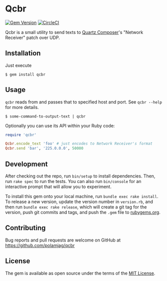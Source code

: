 # Qcbr

[![Gem Version](https://badge.fury.io/rb/qcbr.svg)](https://badge.fury.io/rb/qcbr)
[![CircleCI](https://circleci.com/gh/polamjag/qcbr.svg?style=svg)](https://circleci.com/gh/polamjag/qcbr)

Qcbr is a small utility to send texts to [Quartz Composer](https://developer.apple.com/library/mac/documentation/GraphicsImaging/Conceptual/QuartzComposerUserGuide/qc_intro/qc_intro.html)'s "Network Receiver" patch over UDP.

## Installation

Just execute

    $ gem install qcbr

## Usage

`qcbr` reads from and passes that to specified host and port. See `qcbr --help` for more details.

```
$ some-command-to-output-text | qcbr
```

Optionally you can use its API within your Ruby code:

```ruby
require 'qcbr'

Qcbr.encode_text 'foo' # just encodes to Network Receiver's format
Qcbr.send 'bar', '225.0.0.0', 50000
```

## Development

After checking out the repo, run `bin/setup` to install dependencies. Then, run `rake spec` to run the tests. You can also run `bin/console` for an interactive prompt that will allow you to experiment.

To install this gem onto your local machine, run `bundle exec rake install`. To release a new version, update the version number in `version.rb`, and then run `bundle exec rake release`, which will create a git tag for the version, push git commits and tags, and push the `.gem` file to [rubygems.org](https://rubygems.org).

## Contributing

Bug reports and pull requests are welcome on GitHub at https://github.com/polamjag/qcbr


## License

The gem is available as open source under the terms of the [MIT License](http://opensource.org/licenses/MIT).

